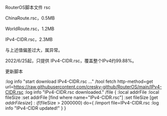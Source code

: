 RouterOS脚本文件 rsc

ChinaRoute.rsc，0.5MB

WorldRoute.rsc，1.2MB

IPv4-CIDR.rsc，2.3MB

与上述值偏差过大，属异常。

2022/6/25起，只提供 IPv4-CIDR.rsc，覆盖整个IPv4约99.88%。


更新脚本

:log info "start download IPv4-CIDR.rsc ..."
/tool fetch http-method=get url=https://raw.githubusercontent.com/cresky-github/RouterOS/main/IPv4-CIDR.rsc
:log info "IPv4-CIDR.rsc downloaded."
/file {
  :local addrFile
  :local fileSize
  :set addrFile [find where name="IPv4-CIDR.rsc"]
  :set fileSize [get $addrFile size]
  :if ($fileSize > 2000000) do={
    /import file=IPv4-CIDR.rsc
    :log info "IPv4-CIDR updated!"
  }
}
